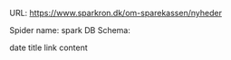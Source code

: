 URL: https://www.sparkron.dk/om-sparekassen/nyheder

Spider name: spark
DB Schema:

date
title
link
content
